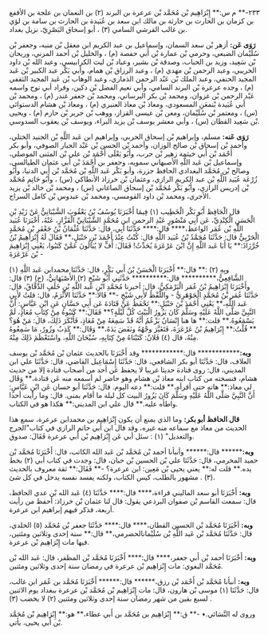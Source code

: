 ٢٣٣-** م س:** إِبْرَاهِيم بْن مُحَمَّد بْن عرعرة بن البرند (٢) بن النعمان بن علجة بن الأقفع بن كزمان بن الحارث بن حارثة بن مالك ابن سعد بن عُبَيدة بن الحارث بن سامة بن لؤي بن غالب القرشي السامي (٣) ، أبو إسحاق البَصْرِيّ، نزيل بغداد.

**رَوَى عَن:** أزهر بْن سعد السمان، وإسماعيل بن عبد الكريم ابن معقل بْن منبه، وجعفر بْن سُلَيْمان الضبعي، وحرمي بْن عمارة بْن أَبي حفصة (م) ، والخليل بْن أحمد المزني، وريحان بْن سَعِيد، وزيد بن الحباب، وصدقة بْن بشير، وعباد بْن ليث الكرابيسي، وعبد الله بْن داود الخريبي، وعبد الرحمن بْن مهدي (م) ، وعبد الرزاق بْن همام، وأبي بَكْر عبد الكبير بْن عَبد المجيد الحنفي، وعبد الملك بْن عَبْد الرحمن الذماري، وعبد الوهاب بْن عَبد المجيد الثقفي (م) ، وجده عرعرة بْن البرند السامي، وأبي نعيم الفضل بْن دكين، وقراد أبي نوح واسمه عَبْد الرحمن بْن غزوان، ومحمد بْن بكر البرساني، ومحمد بْن جعفر غندر (م) ، ومحمد بْن أَبي عُبَيدة بْنمعَنِ المسعودي، ومعاذ بْن معاذ العنبري (م) ، ومعاذ بْن هشام الدستوائي (س) ، ومعتمر بْن سُلَيْمان، ومعن بْن عيسى القزاز، ووهب بْن جرير بْن حازم (م) ، ويحيى بْن سَعِيد القطان (س) ، وأبي معشر يوسف بْن يزيد البراء، ويوسف بْن يعقوب السدوسي.

**رَوَى عَنه:** مسلم، وإبراهيم بْن إسحاق الحربي، وإبراهيم ابن عَبد اللَّهِ بْن الجنيد الختلي، وأحمد بْن إسحاق بْن صالح الوزان، وأحمد بْن الحسن بْن عَبْد الجبار الصوفي، وأبو بكر أَحْمَد بْن أَبي خيثمة زهير بْن حرب، وأَبُو يَعْلَى أَحْمَد بْن علي بْن المثنى الموصلي، وإسماعيل بْن عَبد اللَّهِ الأصبهاني سمويه، وجعفر بن أَحْمَدَ بْن أَبي عثمان الطيالسي، وصالح بْن مُحَمَّد البغدادي الحافظ جزرة، وأبو بَكْر عَبد اللَّهِ بْن مُحَمَّد بْن أَبي الدنيا، وأَبُو زُرْعَة عُبَيد اللَّهِ بْن عبد الكريم الرازي، وعثمان بْن خرزاذ الأنطاكي (س) ، وأَبُو حَاتِم مُحَمَّد بْن إدريس الرازي، وأَبُو بَكْر مُحَمَّد بْن إسحاق الصاغاني (س) ، ومحمد بْن خالد بْن يزيد الأجري، ومحمد بْن داود القومسي، ومحمد بْن عبدوس بْن كامل السراج.

قال الْحَافِظ أَبُو بَكْر الْخَطِيب (١) فِيمَا أَخْبَرَنَا يُوسُفُ بْنُ يَعْقُوبَ الشَّيْبَانِيُّ عَنْ زَيْدِ بْنِ الْحَسَنِ الْكِنْدِيِّ، عَن أَبِي مَنْصُورٍ عَبْدِ الرحمن ابن مُحَمَّدٍ الشَّيْبَانِيِّ الْقَزَّازِ، عَنْهُ، أَخْبَرَنَا عُبَيد اللَّهِ بْن عُمَر الواعظ،**** قال:**** حَدَّثَنَا أَبِي، قال: حَدَّثَنَا عُثْمَانُ بْنُ جَعْفَرِ بْنِ مُحَمَّدٍ الْحَرْبِيُّ قال: حَدَّثَنَا مُحَمَّدُ بْنُ عُبَيد اللَّهِ قال: كُنْتُ عِنْدَ أَحْمَدَ بْنِ حَنْبَلٍ،** فَقَالَ لَهُ إِبْرَاهِيمُ بْنُ خُرَّزَاذَ:** يَا أَبَا عَبد اللَّهِ إِنَّ ابْنَ عَرْعَرَةَ يُحَدِّثُ! فَقَالَ: أُفٍّ لا يُبَالُونَ عَمَّنْ كَتَبُوا، يَعْنِي إِبْرَاهِيمَ بْنَ عَرْعَرَةَ -

وبِهِ (٢) :** قال:** أَخْبَرَنَا الْحَسَنُ بْنُ أَبي بَكْرٍ، قال: حَدَّثَنَا محمدابن عَبد اللَّهِ (١) الشَّافِعِيُّ،********** قال:********** حَدَّثَنِي أَبُو شَيْخٍ (٢) الأَصْبَهَانِيُّ، (ح) (٣) قال: وأَخْبَرَنَا إِبْرَاهِيمُ بْنُ عُمَر الْبَرْمَكِيُّ، قال: أخبرنا مُحَمَّدِ ابْنِ عَبد اللَّهِ بْنِ خَلَفٍ الدَّقَّاقُ، قال: حَدَّثَنَا عُمَر بْنُ مُحَمَّدٍ الْجَوْهَرِيُّ - واللَّفْظُ لأَبِي شَيْخٍ -** قَالا:** حَدَّثَنَا الأَثْرَمُ، قال: قلتُ لأَبِي عَبد اللَّهِ،** يَعْنِي أَحْمَدَ بْنَ حَنْبَلٍ:** تَحْفَظُ عَنْ قَتَادَةَ عَن أَبِي حَسَّانٍ عَنِ ابْنِ عَبَّاسٍ: أَنَّ النَّبِيَّ صَلَّى اللَّهُ عَلَيْهِ وسَلَّمَ كَانَ يَزُورُ الْبَيْتَ كُلَّ لَيْلَةٍ؟** فَقَالَ:** كَتَبُوهُ مِنْ كِتَابِ مُعَاذٍ، لَمْ يَسْمَعُوهُ.** قلت:** ها هنا إِنْسَانٌ يَزْعُمُ أَنَّهُ قَدْ سَمِعَهُ مِنْ مُعَاذٍ، فَأَنْكَرَ ذَلِكَ، قال: مَنْ هُوَ؟** قُلْتُ:** إِبْرَاهِيمُ بْنُ عَرْعَرَةَ، فَتَغَيَّرَ وجْهُهُ ونَفَضَ يَدَهُ،** وَقَال:** كَذِبٌ وزُورٌ، مَا سَمِعُوهُ مِنْهُ، قال (٤) فَلانٌ: كَتَبْنَاهُ مِنْ كِتَابِهِ، سُبْحَانَ اللَّهِ، واسْتَعْظَمَ ذَلِكَ مِنْهُ.

**وبه:************** قال:************ وقد أَخْبَرَنَا بالحديث عثمان بْن مُحَمَّد بْن يوسف العلاف، قال: حَدَّثَنَا أبو بكر الشافعي، قال: حَدَّثَنَا إِسْمَاعِيل القاضي، قال: حَدَّثَنَا علي ابن المديني، قال: روى قتادة حديثا غريبا لا يحفظ عَن أحد من أصحاب قتادة إلا من حديث هشام، فنسخته من كتاب ابنه معاذ بْن هشام وهو حاضر لم أسمعه منه عَن قتادة،** وَقَال لي معاذ:** هاته حتى أقرأه،** قلت:** دعه اليوم. قال: حَدَّثَنَا أبو حسان عَن ابْنِ عَبَّاسٍ: أَنَّ النَّبِيَّ صَلَّى اللَّهُ عَلَيْهِ وسَلَّمَ كَانَ يَزُورُ البيت كل ليلة ما أقام بمنى. قال: وما رأيت أحدا واطأه عليه.** قال علي ابن المديني:** هكذا هو في الكتاب.

**قال الحافظ أبو بكر:** وما الذي يمنع أن يكون إِبْرَاهِيم بن محمدابن عرعرة، سمع هذا الحديث من معاذ مع سماعه منه غيره، وقد قال ابن أَبي حاتم الرازي في كتاب"الجرح والتعديل" (١) : سئل أبي عَن إِبْرَاهِيم بْن أَبي عرعرة فَقَالَ: صدوق.

**وبه:******** قال:****** وأنبأنا أحمد بْن مُحَمَّد بْن عَبد الله الكاتب، قال: أَخْبَرَنَا مُحَمَّد بْن حميد المخرمي، قال: حَدَّثَنَا علي بْن الحسين بْن حبان، قال: وجدت في كتاب أبي (٢) بخط يده.** قلت له:** يعني يحيى بْن مَعِين: ابن عرعرة؟ -** فَقَالَ:** ثقة معروف بالحديث (٣) . مشهور بالطلب، كيس الكتاب، ولكنه يفسد نفسه يدخل في كل شئ.

**وبه:** أَخْبَرَنَا أبو سعد الماليني قراءة،**** قال:**** حَدَّثَنَا (٤) عَبد الله بْن عدي الحافظ، قال: سمعت القاسم بْن صفوان البرذعي يقول: قال لنا عثمان بْن خرزاذ: أحفظ من رأيت أربعة، فذكر فيهم إبراهيم ابن عرعرة.

**وبه:** أخْبَرَنَا مُحَمَّد بْن الحسين القطان،**** قال:**** حَدَّثَنَا جعفر بْن مُحَمَّد (٥) الخلدي، قال: حَدَّثَنَا مُحَمَّد بْن عَبد اللَّهِ بْن سُلَيْمانالحضرمي،** قال:** سنة إحدى وثلاثين ومئتين، فيها مات إِبْرَاهِيم بْن عرعرة.

**وبه:** أَخْبَرَنَا أحمد بْن أَبي جعفر،**** قال:**** أَخْبَرَنَا مُحَمَّد بْن المظفر، قال: عَبد الله بْن مُحَمَّد البغوي: مات إِبْرَاهِيم بْن عرعرة في رمضان سنة إحدى وثلاثين ومئتين.

**وبه:** أنبأنا مُحَمَّد بْن أَحْمَد بْن رزق،****** قال:****** أَخْبَرَنَا مُحَمَّد بن عُمَر ابن غالب، قال: حَدَّثَنَا (١) موسى بْن هارون، قال: مات إِبْرَاهِيم بْن مُحَمَّد بْن عرعرة ببغداد يوم الاثنين لسبع بقين من شهر رمضان سنة إحدى وثلاثين ومئتين (٢) لا يخضب (٣) .

وروى له النَّسَائي.• -** ق:** إِبْرَاهِيم بن مُحَمَّد بن أَبي عطاء،** هو:** إِبْرَاهِيم بْن مُحَمَّد بْن أَبي يحيى، يأتي.